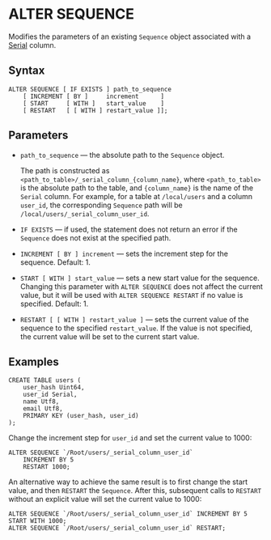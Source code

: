 # ALTER SEQUENCE

Modifies the parameters of an existing `Sequence` object associated with a [Serial](../types/serial.md) column.

## Syntax

```yql
ALTER SEQUENCE [ IF EXISTS ] path_to_sequence
    [ INCREMENT [ BY ]     increment      ]
    [ START     [ WITH ]   start_value    ]
    [ RESTART   [ [ WITH ] restart_value ]];
```

## Parameters

* `path_to_sequence` — the absolute path to the `Sequence` object.

    The path is constructed as `<path_to_table>/_serial_column_{column_name}`,
    where `<path_to_table>` is the absolute path to the table, and `{column_name}` is the name of the `Serial` column.
    For example, for a table at `/local/users` and a column `user_id`, the corresponding `Sequence` path will be `/local/users/_serial_column_user_id`.

* `IF EXISTS` — if used, the statement does not return an error if the `Sequence` does not exist at the specified path.

* `INCREMENT [ BY ] increment` — sets the increment step for the sequence. Default: 1.

* `START [ WITH ] start_value` — sets a new start value for the sequence. Changing this parameter with `ALTER SEQUENCE` does not affect the current value, but it will be used with `ALTER SEQUENCE RESTART` if no value is specified. Default: 1.

* `RESTART [ [ WITH ] restart_value ]` — sets the current value of the sequence to the specified `restart_value`. If the value is not specified, the current value will be set to the current start value.

## Examples

```yql
CREATE TABLE users (
    user_hash Uint64,
    user_id Serial,
    name Utf8,
    email Utf8,
    PRIMARY KEY (user_hash, user_id)
);
```

Change the increment step for `user_id` and set the current value to 1000:

```yql
ALTER SEQUENCE `/Root/users/_serial_column_user_id`
    INCREMENT BY 5
    RESTART 1000;
```

An alternative way to achieve the same result is to first change the start value, and then `RESTART` the `Sequence`. After this, subsequent calls to `RESTART` without an explicit value will set the current value to 1000:

```yql
ALTER SEQUENCE `/Root/users/_serial_column_user_id` INCREMENT BY 5 START WITH 1000;
ALTER SEQUENCE `/Root/users/_serial_column_user_id` RESTART;
```